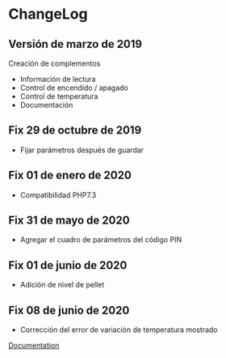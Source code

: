 ChangeLog
===

Versión de marzo de 2019
---

Creación de complementos

- Información de lectura
- Control de encendido / apagado
- Control de temperatura
- Documentación

Fix 29 de octubre de 2019
---

- Fijar parámetros después de guardar

Fix 01 de enero de 2020
---

- Compatibilidad PHP7.3

Fix 31 de mayo de 2020
---

- Agregar el cuadro de parámetros del código PIN

Fix 01 de junio de 2020
---

- Adición de nivel de pellet

Fix 08 de junio de 2020
---

- Corrección del error de variación de temperatura mostrado

[Documentation](index.md)